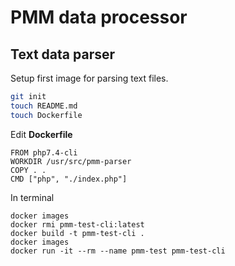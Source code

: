 # PMM data processor 

## Text data parser 

Setup first image for parsing text files. 

```bash
git init
touch README.md
touch Dockerfile
```

Edit **Dockerfile**

```docker
FROM php7.4-cli
WORKDIR /usr/src/pmm-parser
COPY . .
CMD ["php", "./index.php"]
```
In terminal
```docker
docker images
docker rmi pmm-test-cli:latest
docker build -t pmm-test-cli .
docker images
docker run -it --rm --name pmm-test pmm-test-cli
```